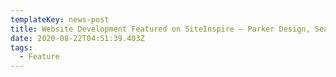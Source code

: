 ```yaml
---
templateKey: news-post
title: Website Development Featured on SiteInspire — Parker Design, Seattle, WA
date: 2020-08-22T04:51:39.403Z
tags:
  - Feature
---
```

